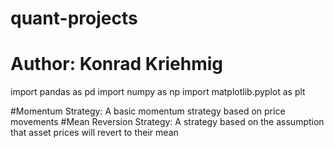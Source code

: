 # quant-projects

# Author: Konrad Kriehmig

import pandas as pd
import numpy as np
import matplotlib.pyplot as plt

#Momentum Strategy: A basic momentum strategy based on price movements
#Mean Reversion Strategy: A strategy based on the assumption that asset prices will revert to their mean
